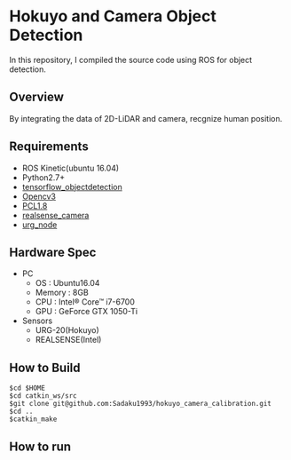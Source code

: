 # Hokuyo and Camera Object Detection
In this repository, I compiled the source code using ROS for object detection.

## Overview
By integrating the data of 2D-LiDAR and camera, recgnize human position.

## Requirements
- ROS Kinetic(ubuntu 16.04)
- Python2.7+
- [tensorflow_objectdetection](https://github.com/tensorflow/models/tree/master/research/object_detection)
- [Opencv3](https://opencv.org/)
- [PCL1.8](https://pointcloud.org/)
- [realsense_camera](http://wiki.ros.org/realsense_camera)
- [urg_node](http://wiki.ros.org/urg_node)

## Hardware Spec
- PC
    - OS : Ubuntu16.04
    - Memory : 8GB
    - CPU : Intel® Core™ i7-6700
    - GPU : GeForce GTX 1050-Ti
- Sensors
    - URG-20(Hokuyo)
    - REALSENSE(Intel)

## How to Build
```
$cd $HOME
$cd catkin_ws/src
$git clone git@github.com:Sadaku1993/hokuyo_camera_calibration.git
$cd ..
$catkin_make
```

## How to run

